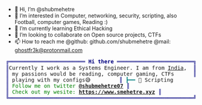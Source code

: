 - 👋 Hi, I’m @shubmehetre
- 👀 I’m interested in Computer, networking, security, scripting, also Football, computer games, Reading :)
- 🌱 I’m currently learning Ethical Hacking
- 💞️ I’m looking to collaborate on Open source projects, CTFs
- 📫 How to reach me @github: github.com/shubmehetre @mail: ghostfr3k@protonmail.com

<!---
shubmehetre/shubmehetre is a ✨ special ✨ repository because its `README.md` (this file) appears on your GitHub profile.
You can click the Preview link to take a look at your changes.
--->
<pre style="font-family:Menlo,'DejaVu Sans Mono',consolas,'Courier New',monospace"><span style="color: #000080; text-decoration-color: #000080">╔════════════════════════ </span><span style="color: #000080; text-decoration-color: #000080; font-weight: bold">Hi there</span><span style="color: #000080; text-decoration-color: #000080"> ════════════════════════╗</span> 🤓👾 <a href="https://www.smehetre.xyz">Shubham A. Mehetre</a>
<span style="color: #000080; text-decoration-color: #000080">║</span>Currently I work as a Systems Engineer. I am from <a href="https://www.google.com/maps/place/Edinburgh/@55.9411289,-3.3454205,11z">India</a>,  <span style="color: #000080; text-decoration-color: #000080">║</span> <span style="color: #008080; text-decoration-color: #008080">┣━━ </span>🐍 Python Programmer
<span style="color: #000080; text-decoration-color: #000080">║</span> my passions would be reading, computer gaming, CTFs      <span style="color: #000080; text-decoration-color: #000080">║</span> <span style="color: #008080; text-decoration-color: #008080">┣━━ </span>🐧 Linux Enthusiast
<span style="color: #000080; text-decoration-color: #000080">║</span> playing with my configs😅         <span style="color: #000080; text-decoration-color: #000080">║</span> <span style="color: #008080; text-decoration-color: #008080">┣━━ </span>🔧 Scripting
<span style="color: #000080; text-decoration-color: #000080">║</span> <span style="color: #008000; text-decoration-color: #008000">Follow me on twitter </span><span style="color: #008000; text-decoration-color: #008000; font-weight: bold"><a href="https://twitter.com/shubmeherte07">@shubmehetre07</a></span> <span style="color: #000080; text-decoration-color: #000080">║</span>
<span style="color: #000080; text-decoration-color: #000080">║</span> <span style="color: #008000; text-decoration-color: #008000">Check out my wesite: </span><span style="color: #008000; text-decoration-color: #008000; font-weight: bold"><a href="https://www.smehetre.xyz">https://www.smehetre.xyz</a></span> <span style="color: #000080; text-decoration-color: #000080">║</span>
<span style="color: #000080; text-decoration-color: #000080">╚══════════════════════════════════════════════════════════╝</span> 
</pre>

